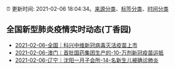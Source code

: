 :alarm_clock: 更新时间: 2021-02-06 18:04:34。[来源分类](../README.md)、[标签分类](../TAGS.md)、[时间分类](../TIMELINE.md)

## 全国新型肺炎疫情实时动态(丁香园)




- [2021-02-06-全国｜科兴中维新冠病毒灭活疫苗上市](http://app.cctv.com/special/cportal/detail/arti/index.html?id=ArtiWiVjjKUX9SVlymFjaMt7210206&isfromapp=1) 
- [2021-02-06-澳门｜首批国药集团生产的-10-万剂新冠疫苗运抵](http://app.cctv.com/special/cportal/detail/arti/index.html?id=ArtiS3va0nNGGIdcu9Eo8AkV210206&isfromapp=1) 
- [2021-02-06-辽宁｜沈阳一月子会所-14-名新生儿被确诊肺炎](http://app.cctv.com/special/cportal/detail/arti/index.html?id=ArtiILBYDqam7wstrE12y28V210206&isfromapp=1) 
